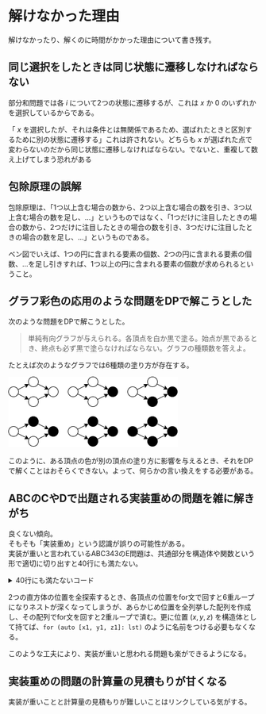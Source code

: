 # 解けなかった理由

解けなかったり、解くのに時間がかかった理由について書き残す。

## 同じ選択をしたときは同じ状態に遷移しなければならない

部分和問題では各 $i$ について2つの状態に遷移するが、これは $x$ か $0$ のいずれかを選択しているからである。  

「 $x$ を選択したが、それは条件とは無関係であるため、選ばれたときと区別するために別の状態に遷移する」これは許されない。どちらも $x$ が選ばれた点で変わらないのだから同じ状態に遷移しなければならない。でないと、重複して数え上げてしまう恐れがある

## 包除原理の誤解

包除原理は、「1つ以上含む場合の数から、2つ以上含む場合の数を引き、3つ以上含む場合の数を足し、...」というものではなく、「1つだけに注目したときの場合の数から、2つだけに注目したときの場合の数を引き、3つだけに注目したときの場合の数を足し、...」というものである。  

ベン図でいえば、1つの円に含まれる要素の個数、2つの円に含まれる要素の個数、...を足し引きすれば、1つ以上の円に含まれる要素の個数が求められるということ。

## グラフ彩色の応用のような問題をDPで解こうとした

次のような問題をDPで解こうとした。

> 単純有向グラフが与えられる。各頂点を白か黒で塗る。始点が黒であるとき、終点も必ず黒で塗らなければならない。グラフの種類数を答えよ。

たとえば次のようなグラフでは6種類の塗り方が存在する。

![](../images/93e245e8-12b2-4409-b005-2740081235a7.png)

このように、ある頂点の色が別の頂点の塗り方に影響を与えるとき、それをDPで解くことはおそらくできない。よって、何らかの言い換えをする必要がある。

## ABCのCやDで出題される実装重めの問題を雑に解きがち

良くない傾向。  
そもそも「実装重め」という認識が誤りの可能性がある。  
実装が重いと言われているABC343のE問題は、共通部分を構造体や関数という形で適切に切り出すと40行にも満たない。

<details>
<summary>40行にも満たないコード</summary>

```cpp
struct Cube {
  int a, b, c;
  Cube(int a, int b, int c) : a(a), b(b), c(c) {}
  int count(Cube x, Cube y) {
    int _a = max(0, (min({a, x.a, y.a}) + 7) - max({a, x.a, y.a}));
    int _b = max(0, (min({b, x.b, y.b}) + 7) - max({b, x.b, y.b}));
    int _c = max(0, (min({c, x.c, y.c}) + 7) - max({c, x.c, y.c}));
    return _a * _b * _c;
  }
  int count(Cube x) { return count(x, x); }
  void print() { cout << a << " " << b << " " << c << endl; }
};

void solve() {
  int V1, V2, V3;
  cin >> V1 >> V2 >> V3;
  vector<Cube> lst;
  repic(i, -7, 7) repic(j, -7, 7) repic(k, -7, 7) {
    lst.push_back(Cube(i, j, k));
  }
  for (auto c2 : lst) {
    for (auto c3 : lst) {
      Cube c1(0, 0, 0);
      int v3 = c1.count(c2, c3);
      int v2 = c1.count(c2) + c2.count(c3) + c3.count(c1) - v3 * 3;
      int v1 = 7 * 7 * 7 * 3 - v2 * 2 - v3 * 3;
      if (v1 == V1 && v2 == V2 && v3 == V3) {
        cout << "Yes" << endl;
        c1.print(), c2.print(), c3.print();
        return;
      }
    }
  }
  cout << "No" << endl;
}
```
</details>

2つの直方体の位置を全探索するとき、各頂点の位置をfor文で回すと6重ループになりネストが深くなってしまうが、あらかじめ位置を全列挙した配列を作成し、その配列でfor文を回すと2重ループで済む。更に位置 $(x,y,z)$ を構造体として持てば、`for (auto [x1, y1, z1]: lst)` のように名前をつける必要もなくなる。

このような工夫により、実装が重いと思われる問題も楽ができるようになる。

## 実装重めの問題の計算量の見積もりが甘くなる

実装が重いことと計算量の見積もりが難しいことはリンクしている気がする。  
